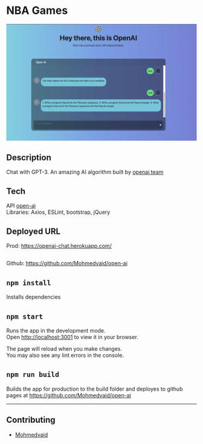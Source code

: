 # NBA Games

<img alt="Chat with GPT-3" src="public/assets/Open-ai-chat-ss.png">

## Description

Chat with GPT-3. An amazing AI algorithm built by [openai team](https://openai.com/)

## Tech

API [open-ai](https://openai.com/) <br>
Libraries: Axios, ESLint, bootstrap, jQuery

## Deployed URL

Prod: https://openai-chat.herokuapp.com/

##

Github: https://github.com/Mohmedvaid/open-ai

##

## `npm install`

Installs dependencies

## `npm start`

Runs the app in the development mode.\
Open [http://localhost:3001](http://localhost:3001) to view it in your browser.

The page will reload when you make changes.\
You may also see any lint errors in the console.

## `npm run build`

Builds the app for production to the build folder and deployes to github pages at https://github.com/Mohmedvaid/open-ai

---

## Contributing

- [Mohmedvaid](https://github.com/Mohmedvaid)
